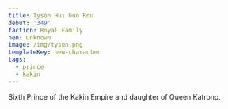 ```yaml
---
title: Tyson Hui Guo Rou
debut: '349'
faction: Royal Family
nen: Unknown
image: /img/tyson.png
templateKey: new-character
tags:
  - prince
  - kakin
---
```

Sixth Prince of the Kakin Empire and daughter of Queen Katrono.
